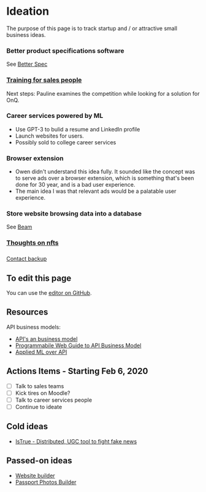 # Ideation
The purpose of this page is to track startup and / or attractive small business ideas.

### Better product specifications software
See [Better Spec](./better-spec)

### [Training for sales people](./corporate-training)
Next steps: Pauline examines the competition while looking for a solution for OnQ.

### Career services powered by ML
- Use GPT-3 to bulid a resume and LinkedIn profile
- Launch websites for users.
- Possibly sold to college career services

### Browser extension
- Owen didn't understand this idea fully. It sounded like the concept was to serve ads over a browser extension, which is something that's been done for 30 year, and is a bad user experience.
- The main idea I was that relevant ads would be a palatable user experience.
### Store website browsing data into a database
See [Beam](https://techcrunch.com/2021/02/03/beam-raises-9-5-million-to-build-a-web-browser-that-collects-ideas/)

### [Thoughts on nfts](./nft)

###
[Contact backup](./contact-backup)

## To edit this page
You can use the [editor on GitHub](https://github.com/owenbrown/ideation/edit/gh-pages/index.md).

## Resources
API business models:
- [API's an business model](https://medium.com/@ama.thanu/what-are-the-different-api-business-models-9709ae45f416)
- [Programmabile Web Guide to API Business Model](https://www.programmableweb.com/sites/default/files/2020_Guide_to_API_Business_Models.pdf)
- [Applied ML over API](https://madewithml.com/courses/applied-ml/api/)

## Actions Items - Starting Feb 6, 2020
- [ ] Talk to sales teams
- [ ] Kick tires on Moodle?
- [ ] Talk to career services people
- [ ] Continue to ideate

## Cold ideas
- [IsTrue - Distributed, UGC tool to fight fake news](https://owenbrown.github.io/istrue/)

## Passed-on ideas
- [Website builder](./website-builder)
- [Passport Photos Builder](./passport-photo)
